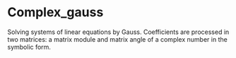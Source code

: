 Complex_gauss
=============

Solving systems of linear equations by Gauss. Coefficients are processed in two matrices: a matrix module and matrix angle of a complex number in the symbolic form.